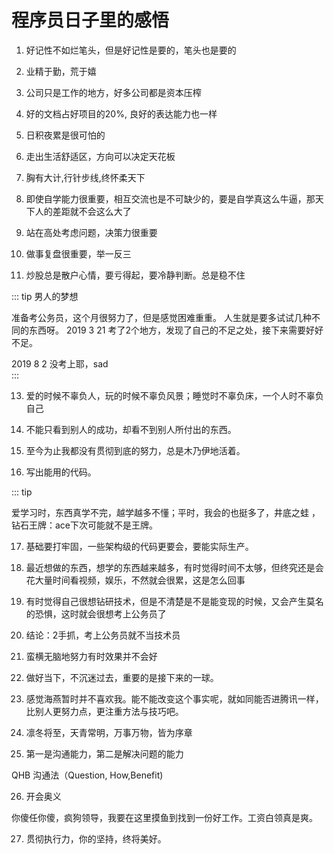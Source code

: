 # 程序员日子里的感悟

1.  好记性不如烂笔头，但是好记性是要的，笔头也是要的

2.  业精于勤，荒于嬉

3.  公司只是工作的地方，好多公司都是资本压榨

4.  好的文档占好项目的20%, 良好的表达能力也一样

5.  日积夜累是很可怕的

6.  走出生活舒适区，方向可以决定天花板

7.  胸有大计,行针步线,终怀柔天下

9.  即使自学能力很重要，相互交流也是不可缺少的，要是自学真这么牛逼，那天下人的差距就不会这么大了
 
10. 站在高处考虑问题，决策力很重要

11. 做事复盘很重要，举一反三

12. 炒股总是散户心情，要亏得起，要冷静判断。总是稳不住

::: tip 男人的梦想

准备考公务员，这个月很努力了，但是感觉困难重重。 人生就是要多试试几种不同的东西呀。 2019 3 21
    考了2个地方，发现了自己的不足之处，接下来需要好好不足。

2019 8 2 没考上耶，sad    
:::

13. 爱的时候不辜负人，玩的时候不辜负风景；睡觉时不辜负床，一个人时不辜负自己

14. 不能只看到别人的成功，却看不到别人所付出的东西。

15. 至今为止我都没有贯彻到底的努力，总是木乃伊地活着。

16. 写出能用的代码。


::: tip 

爱学习时，东西真学不完，越学越多不懂；平时，我会的也挺多了，井底之蛙 ，钻石王牌：ace下次可能就不是王牌。

17. 基础要打牢固，一些架构级的代码更要会，要能实际生产。

18. 最近想做的东西，想学的东西越来越多，有时觉得时间不太够，但终究还是会花大量时间看视频，娱乐，不然就会很累，这是怎么回事

19. 有时觉得自己很想钻研技术，但是不清楚是不是能变现的时候，又会产生莫名的恐惧，这时就会很想考上公务员了

20. 结论：2手抓，考上公务员就不当技术员

21. 蛮横无脑地努力有时效果并不会好

22. 做好当下，不沉迷过去，重要的是接下来的一球。

23. 感觉海燕暂时并不喜欢我。能不能改变这个事实呢，就如同能否进腾讯一样，比别人更努力点，更注重方法与技巧吧。

24. 凛冬将至，天青常明，万事万物，皆为序章

25. 第一是沟通能力，第二是解决问题的能力

QHB 沟通法（Question, How,Benefit)

26. 开会奥义

你傻任你傻，疯狗领导，我要在这里摸鱼到找到一份好工作。工资白领真是爽。

27. 贯彻执行力，你的坚持，终将美好。